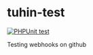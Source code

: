 # tuhin-test

[![PHPUnit test](https://github.com/tuhin-sheikh-cmc/tuhin-test/actions/workflows/phpunit.yml/badge.svg)](https://github.com/tuhin-sheikh-cmc/tuhin-test/actions/workflows/phpunit.yml)

Testing webhooks on github
